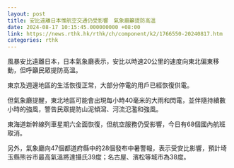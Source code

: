 ```yaml
---
layout: post
title: 安比遠離日本惟航空交通仍受影響　氣象廳籲提防高溫
date: 2024-08-17 10:15:45.000000000 +08:00
link: https://news.rthk.hk/rthk/ch/component/k2/1766550-20240817.htm
categories: rthk
---
```


風暴安比遠離日本，日本氣象廳表示，安比以時速20公里的速度向東北偏東移動，但呼籲民眾提防高溫。

東京及週邊地區的生活恢復正常，大部分停電的用戶已經恢復供電。

但氣象廳提醒，東北地區可能會出現每小時40毫米的大雨和閃電，並伴隨持續數小時的強風，警告民眾提防山泥傾瀉、河流氾濫和強風。

東海道新幹線列車星期六全面恢復，但航空服務仍受影響，今日有68個國內航班取消。

另外，氣象廳向47個都道府縣中的28個發布中暑警報，表示受安比影響，預計埼玉縣熊谷市最高氣溫將達攝氏39度；名古屋、濱松等城市為38度。

